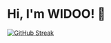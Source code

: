 # Hi, I'm WIDOO! 👋
[![GitHub Streak](https://github-readme-streak-stats.herokuapp.com/?wldoo=DenverCoder1)](https://git.io/streak-stats)
